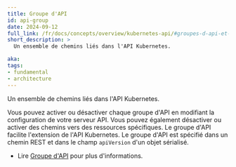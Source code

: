 ```yaml
---
title: Groupe d'API
id: api-group
date: 2024-09-12
full_link: /fr/docs/concepts/overview/kubernetes-api/#groupes-d-api-et-versioning
short_description: >
  Un ensemble de chemins liés dans l'API Kubernetes.

aka:
tags:
- fundamental
- architecture
---
```

Un ensemble de chemins liés dans l'API Kubernetes.

<!--more-->
Vous pouvez activer ou désactiver chaque groupe d'API en modifiant la configuration de votre serveur API. Vous pouvez également désactiver ou activer des chemins vers des ressources spécifiques. Le groupe d'API facilite l'extension de l'API Kubernetes. Le groupe d'API est spécifié dans un chemin REST et dans le champ `apiVersion` d'un objet sérialisé.

* Lire [Groupe d'API](/fr/docs/concepts/overview/kubernetes-api/#groupes-d-api-et-versioning) pour plus d'informations.

